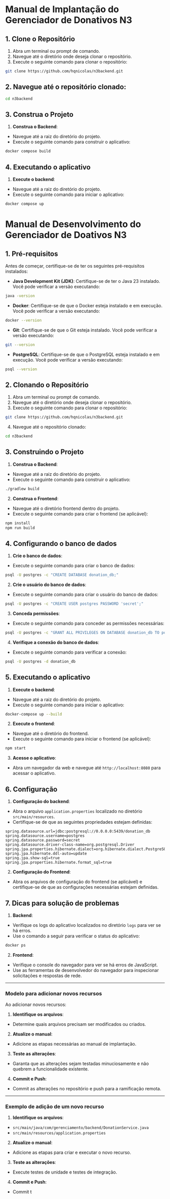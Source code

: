 # Manual de Implantação do Gerenciador de Donativos N3


## 1. Clone o Repositório
1. Abra um terminal ou prompt de comando.
2. Navegue até o diretório onde deseja clonar o repositório.
3. Execute o seguinte comando para clonar o repositório:
```sh
git clone https://github.com/hqnicolas/n3backend.git
```
## 2. Navegue até o repositório clonado:
```sh
cd n3backend
```

## 3. Construa o Projeto
1. **Construa o Backend**:
- Navegue até a raiz do diretório do projeto.
- Execute o seguinte comando para construir o aplicativo:
```sh
docker compose build
```

## 4. Executando o aplicativo
1. **Execute o backend**:
- Navegue até a raiz do diretório do projeto.
- Execute o seguinte comando para iniciar o aplicativo:
```sh
docker compose up
```


# Manual de Desenvolvimento do Gerenciador de Doativos N3

## 1. Pré-requisitos
Antes de começar, certifique-se de ter os seguintes pré-requisitos instalados:
- **Java Development Kit (JDK)**: Certifique-se de ter o Java 23 instalado. Você pode verificar a versão executando:
```sh
java -version
```

- **Docker**: Certifique-se de que o Docker esteja instalado e em execução. Você pode verificar a versão executando:
```sh
docker --version
```

- **Git**: Certifique-se de que o Git esteja instalado. Você pode verificar a versão executando:
```sh
git --version
```

- **PostgreSQL**: Certifique-se de que o PostgreSQL esteja instalado e em execução. Você pode verificar a versão executando:
```sh
psql --version
```

## 2. Clonando o Repositório
1. Abra um terminal ou prompt de comando.
2. Navegue até o diretório onde deseja clonar o repositório.
3. Execute o seguinte comando para clonar o repositório:
```sh
git clone https://github.com/hqnicolas/n3backend.git
```
4. Navegue até o repositório clonado:
```sh
cd n3backend
```

## 3. Construindo o Projeto
1. **Construa o Backend**:
- Navegue até a raiz do diretório do projeto.
- Execute o seguinte comando para construir o aplicativo:
```sh
./gradlew build
```

2. **Construa o Frontend**:
- Navegue até o diretório frontend dentro do projeto.
- Execute o seguinte comando para criar o frontend (se aplicável):
```sh
npm install
npm run build
```

## 4. Configurando o banco de dados
1. **Crie o banco de dados**:
- Execute o seguinte comando para criar o banco de dados:
```sh
psql -U postgres -c "CREATE DATABASE donation_db;"
```
2. **Crie o usuário do banco de dados**:
- Execute o seguinte comando para criar o usuário do banco de dados:
```sh
psql -U postgres -c "CREATE USER postgres PASSWORD 'secret';"
```
3. **Conceda permissões**:
- Execute o seguinte comando para conceder as permissões necessárias:
```sh
psql -U postgres -c "GRANT ALL PRIVILEGES ON DATABASE donation_db TO postgres;"
```
4. **Verifique a conexão do banco de dados**:
- Execute o seguinte comando para verificar a conexão:
```sh
psql -U postgres -d donation_db
```

## 5. Executando o aplicativo
1. **Execute o backend**:
- Navegue até a raiz do diretório do projeto.
- Execute o seguinte comando para iniciar o aplicativo:
```sh
docker-compose up --build
```

2. **Execute o frontend**:
- Navegue até o diretório do frontend.
- Execute o seguinte comando para iniciar o frontend (se aplicável):
```sh
npm start
```

3. **Acesse o aplicativo**:
- Abra um navegador da web e navegue até `http://localhost:8080` para acessar o aplicativo.

## 6. Configuração
1. **Configuração do backend**:
- Abra o arquivo `application.properties` localizado no diretório `src/main/resources`.
- Certifique-se de que as seguintes propriedades estejam definidas:
```propriedades
spring.datasource.url=jdbc:postgresql://0.0.0.0:5439/donation_db
spring.datasource.username=postgres
spring.datasource.password=secret
spring.datasource.driver-class-name=org.postgresql.Driver
spring.jpa.properties.hibernate.dialect=org.hibernate.dialect.PostgreSQLDialect
spring.jpa.hibernate.ddl-auto=update
spring.jpa.show-sql=true
spring.jpa.properties.hibernate.format_sql=true
```
2. **Configuração do Frontend**:
- Abra os arquivos de configuração do frontend (se aplicável) e certifique-se de que as configurações necessárias estejam definidas.

## 7. Dicas para solução de problemas
1. **Backend**:
- Verifique os logs do aplicativo localizados no diretório `logs` para ver se há erros.
- Use o comando a seguir para verificar o status do aplicativo:
```sh
docker ps
```
2. **Frontend**:
- Verifique o console do navegador para ver se há erros de JavaScript.
- Use as ferramentas de desenvolvedor do navegador para inspecionar solicitações e respostas de rede.


---

### Modelo para adicionar novos recursos
Ao adicionar novos recursos:
1. **Identifique os arquivos**:
- Determine quais arquivos precisam ser modificados ou criados.
2. **Atualize o manual**:
- Adicione as etapas necessárias ao manual de implantação.
3. **Teste as alterações**:
- Garanta que as alterações sejam testadas minuciosamente e não quebrem a funcionalidade existente.
4. **Commit e Push**:
- Commit as alterações no repositório e push para a ramificação remota.

---

### Exemplo de adição de um novo recurso
1. **Identifique os arquivos**:
- `src/main/java/com/gerenciamento/backend/DonationService.java`
- `src/main/resources/application.properties`
2. **Atualize o manual**:
- Adicione as etapas para criar e executar o novo recurso.
3. **Teste as alterações**:
- Execute testes de unidade e testes de integração.
4. **Commit e Push**:
- Commit t
